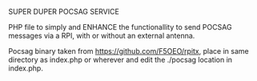 SUPER DUPER POCSAG SERVICE

PHP file to simply and ENHANCE the functionallity to send POCSAG messages via a RPI, with or without an external antenna.

Pocsag binary taken from https://github.com/F5OEO/rpitx, place in same directory as index.php or wherever and edit the ./pocsag location in index.php.
